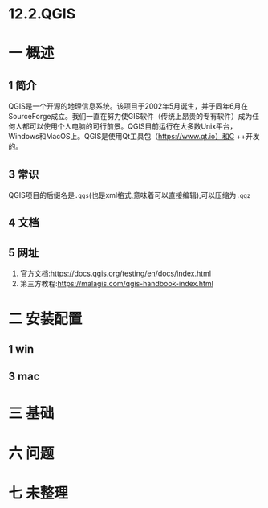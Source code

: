 # 12.2.QGIS

# 一 概述
## 1 简介
QGIS是一个开源的地理信息系统。该项目于2002年5月诞生，并于同年6月在SourceForge成立。我们一直在努力使GIS软件（传统上昂贵的专有软件）成为任何人都可以使用个人电脑的可行前景。QGIS目前运行在大多数Unix平台，Windows和MacOS上。QGIS是使用Qt工具包（https://www.qt.io）和C ++开发的。

## 3 常识
QGIS项目的后缀名是`.qgs`(也是xml格式,意味着可以直接编辑),可以压缩为`.qgz`

## 4 文档

## 5 网址
1. 官方文档:https://docs.qgis.org/testing/en/docs/index.html
2. 第三方教程:https://malagis.com/qgis-handbook-index.html

# 二 安装配置
## 1 win
## 3 mac

# 三 基础

# 六 问题

# 七 未整理